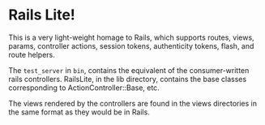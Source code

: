 # Rails Lite!

This is a very light-weight homage to Rails, which supports routes, views, params, controller actions, session tokens, authenticity tokens, flash, and route helpers.

The `test_server` in `bin`, contains the equivalent of the consumer-written rails controllers.  RailsLite, in the lib directory, contains the base classes corresponding to ActionController::Base, etc.

The views rendered by the controllers are found in the views directories in the same format as they would be in Rails.
